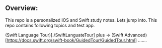 ## Overview:
This repo is a personalized iOS and Swift study notes. Lets jump into. This repo contains following topics and test app.

(Swift Language Tour)[./SwiftLanguateTour] plus -> (Swift Advanced)[https://docs.swift.org/swift-book/GuidedTour/GuidedTour.html] .......
